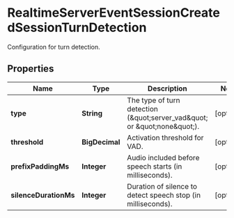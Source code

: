 

# RealtimeServerEventSessionCreatedSessionTurnDetection

Configuration for turn detection.

## Properties

| Name | Type | Description | Notes |
|------------ | ------------- | ------------- | -------------|
|**type** | **String** | The type of turn detection (\&quot;server_vad\&quot; or \&quot;none\&quot;). |  [optional] |
|**threshold** | **BigDecimal** | Activation threshold for VAD. |  [optional] |
|**prefixPaddingMs** | **Integer** | Audio included before speech starts (in milliseconds). |  [optional] |
|**silenceDurationMs** | **Integer** | Duration of silence to detect speech stop (in milliseconds). |  [optional] |



